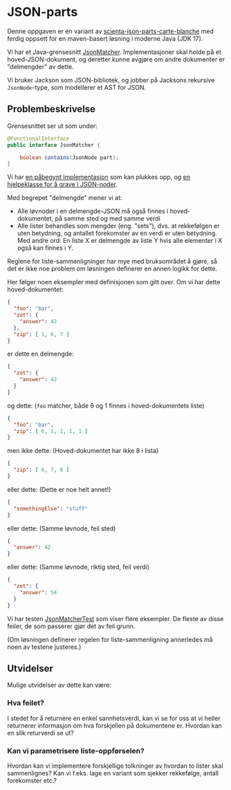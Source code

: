 # JSON-parts

Denne oppgaven er en variant av [scienta-json-parts-carte-blanche](../scienta-json-parts-carte-blanche/README.md) 
med ferdig oppsett for en maven-basert løsning i moderne Java (JDK 17).  


Vi har et Java-grensesnitt [JsonMatcher](src/main/java/no/scienta/jsonparts/JsonMatcher.java).
Implementasjoner skal holde på et hoved-JSON-dokument, og deretter kunne avgjøre om andre
dokumenter er "delmengder" av dette.

Vi bruker Jackson som JSON-bibliotek, og jobber på Jacksons rekursive `JsonNode`-type, som modellerer et
AST for JSON.

## Problembeskrivelse

Grensesnittet ser ut som under:

```java
@FunctionalInterface
public interface JsonMatcher {

    boolean contains(JsonNode part);
}
```
Vi har [en påbegynt implementasjon](src/main/java/no/scienta/jsonparts/DefaultJsonMatcher.java) som kan plukkes opp, og 
[en hjelpeklasse for å grave i JSON-noder](src/main/java/no/scienta/jsonparts/JsonUtils.java).

Med begrepet "delmengde" mener vi at:

* Alle løvnoder i en delmengde-JSON må også finnes i hoved-dokumentet, på samme sted
  og med samme verdi
* Alle lister behandles som mengder (eng. "sets"), dvs. at rekkefølgen er uten
  betydning, og antallet forekomster av en verdi er uten betydning.  Med andre ord:
  En liste X er delmengde av liste Y hvis alle elementer i X også kan finnes i Y.

Reglene for liste-sammenligninger har mye med bruksområdet å gjøre, så det er ikke noe problem om
løsningen definerer en annen logikk for dette.

Her følger noen eksempler med definisjonen som gitt over. Om vi har dette hoved-dokumentet:
```json
{
  "foo": "bar", 
  "zot": {
    "answer": 42
  },
  "zip": [ 1, 6, 7 ]
}
```
er dette en delmengde:
```json
{
  "zot": {
    "answer": 42
  }
}
```
og dette: (`foo` matcher, både 6 og 1 finnes i hoved-dokumentets liste)
```json
{
  "foo": "bar", 
  "zip": [ 6, 1, 1, 1, 1 ]
}
```
men ikke dette: (Hoved-dokumentet har ikke 8 i lista)
```json
{
  "zip": [ 6, 7, 8 ]
}
```
eller dette: (Dette er noe helt annet!)
```json
{
  "somethingElse": "stuff"
}
```
eller dette: (Samme løvnode, feil sted)
```json
{
  "answer": 42
}
```
eller dette: (Samme løvnode, riktig sted, feil verdi)
```json
{
  "zot": {
    "answer": 54
  }
}
```
Vi har testen [JsonMatcherTest](src/test/java/no/scienta/jsonparts/JsonMatcherTest.java)
som viser flere eksempler.  De fleste av disse feiler, de som passerer gjør det av feil
grunn.

(Om løsningen definerer regelen for liste-sammenligning annerledes må noen av testene
justeres.)

## Utvidelser

Mulige utvidelser av dette kan være:

### Hva feilet? 

I stedet for å returnere en enkel sannhetsverdi, kan vi se for oss at vi
heller returnerer informasjon om hva forskjellen på dokumentene er. Hvordan
kan en slik returverdi se ut?

### Kan vi parametrisere liste-oppførselen?

Hvordan kan vi implementere forskjellige tolkninger av hvordan to lister
skal sammenlignes?  Kan vi f.eks. lage en variant som sjekker rekkefølge,
antall forekomster etc.?

